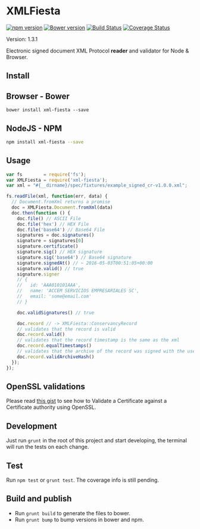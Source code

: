 # XMLFiesta

[![npm version][npm-image]][npm-url]
[![Bower version][bower-image]][bower-url]
[![Build Status][travis-image]][travis-url]
[![Coverage Status][coveralls-image]][coveralls-url]

Version: 1.3.1

Electronic signed document XML Protocol **reader** and validator for Node & Browser.

## Install

## Browser - Bower

```
bower install xml-fiesta --save
```

## NodeJS - NPM

```bash
npm install xml-fiesta --save
```

## Usage

```javascript
var fs        = require('fs');
var XMLFiesta = require('xml-fiesta');
var xml = "#{__dirname}/spec/fixtures/example_signed_cr-v1.0.0.xml";

fs.readFile(xml, function(err, data) {
  // Document.fromXml returns a promise
  doc = XMLFiesta.Document.fromXml(data)
  doc.then(function () {
    doc.file() // ASCII File
    doc.file('hex') // HEX File
    doc.file('base64') // Base64 File
    signatures = doc.signatures()
    signature = signatures[0]
    signature.certificate()
    signature.sig() // HEX signature
    signature.sig('base64') // Base64 signature
    signature.signedAt() // ~ 2016-05-03T00:51:05+00:00
    signature.valid() // true
    signature.signer
    // {
    //   id: 'AAA010101AAA',
    //   name: 'ACCEM SERVICIOS EMPRESARIALES SC',
    //   email: 'some@email.com'
    // }

    doc.validSignatures() // true

    doc.record // -> XMLFiesta::ConservancyRecord
    // validates that the record is valid
    doc.record.valid()
    // validates that the record timestamp is the same as the xml
    doc.record.equalTimestamps()
    // validates that the archive of the record was signed with the user certificate
    doc.record.validArchiveHash()
  });
});

```

## OpenSSL validations

Please read [this gist](https://gist.github.com/genaromadrid/9075d315e949fb4b3760db5c36c9a8ca) to see how to Validate a Certificate against a Certificate authority using OpenSSL.

## Development

Just run `grunt` in the root of this project and start developing, the terminal will run the tests on each change.

## Test

Run `npm test` or `grunt test`. The coverage info is still pending.

## Build and publish

- Run `grunt build` to generate the files to bower.
- Run `grunt bump` to bump versions in bower and npm.

[npm-url]: https://badge.fury.io/js/xml-fiesta
[npm-image]: https://badge.fury.io/js/xml-fiesta.svg

[bower-image]: https://badge.fury.io/bo/xml-fiesta.svg
[bower-url]: https://badge.fury.io/bo/xml-fiesta

[travis-image]: https://travis-ci.org/Mifiel/xml-fiesta-js.svg?branch=master
[travis-url]: https://travis-ci.org/Mifiel/xml-fiesta-js

[coveralls-image]: https://coveralls.io/repos/github/Mifiel/xml-fiesta-js/badge.svg?branch=master
[coveralls-url]: https://coveralls.io/github/Mifiel/xml-fiesta-js?branch=master
